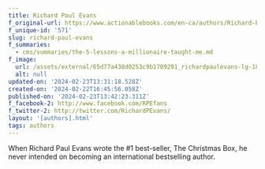 ```yaml
---
title: Richard Paul Evans
f_original-url: https://www.actionablebooks.com/en-ca/authors/Richard-Paul-Evans/
f_unique-id: '571'
slug: richard-paul-evans
f_summaries:
  - cms/summaries/the-5-lessons-a-millionaire-taught-me.md
f_image:
  url: /assets/external/65d77a438d0253c9b1709291_richardpaulevans-lg-180x220.jpeg
  alt: null
updated-on: '2024-02-23T13:31:18.528Z'
created-on: '2024-02-22T16:45:56.058Z'
published-on: '2024-02-23T13:42:23.311Z'
f_facebook-2: http://www.facebook.com/RPEfans
f_twitter-2: http://twitter.com/RichardPEvans/
layout: '[authors].html'
tags: authors
---
```


When Richard Paul Evans wrote the #1 best-seller, The Christmas Box, he never intended on becoming an international bestselling author.
